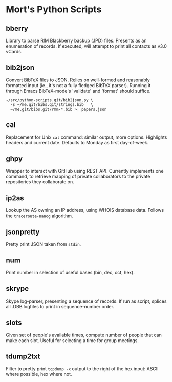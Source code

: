 Mort's Python Scripts
=====================


bberry
------

Library to parse RIM Blackberry backup (.IPD) files.  Presents as an
enumeration of records.  If executed, will attempt to print all
contacts as v3.0 vCards.


bib2json
--------

Convert BibTeX files to JSON.  Relies on well-formed and
reasonably formatted input (ie., it's not a fully fledged BibTeX
parser).  Running it through Emacs BibTeX-mode's 'validate' and
'format' should suffice.

    ~/src/python-scripts.git/bib2json.py \
      -s ~/me.git/bibs.git/strings.bib   \
      ~/me.git/bibs.git/rmm-*.bib >| papers.json 


cal
---

Replacement for Unix `cal` command: similar output, more options.
Highlights headers and current date.  Defaults to Monday as first
day-of-week.


ghpy
----

Wrapper to interact with GitHub using REST API.  Currently implements
one command, to retrieve mapping of private collaborators to the
private repositories they collaborate on.


ip2as
-----

Lookup the AS owning an IP address, using WHOIS database data.
Follows the `traceroute-nanog` algorithm.


jsonpretty
----------

Pretty print JSON taken from `stdin`.


num
---

Print number in selection of useful bases (bin, dec, oct, hex).


skrype
------

Skype log-parser, presenting a sequence of records.  If run as script,
splices all .DBB logfiles to print in sequence-number order.


slots
-----

Given set of people's available times, compute number of people that can make
each slot.  Useful for selecting a time for group meetings.


tdump2txt
--------- 

Filter to pretty print `tcpdump -x` output to the right of the hex
input: ASCII where possible, hex where not.
